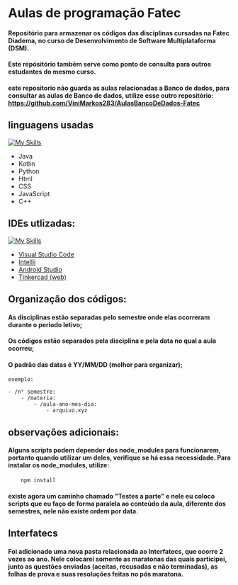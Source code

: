 # Aulas de programação Fatec
#### Repositório para armazenar os códigos das disciplinas cursadas na Fatec Diadema, no curso de Desenvolvimento de Software Multiplataforma (DSM).
#### Este repósitório também serve como ponto de consulta para outros estudantes do mesmo curso.
#### este repositorio não guarda as aulas relacionadas a Banco de dados, para consultar as aulas de Banco de dados, utilize esse outro repositório: https://github.com/ViniMarkos283/AulasBancoDeDados-Fatec

## linguagens usadas
[![My Skills](https://skillicons.dev/icons?i=java,kotlin,python,html,css,js,cpp&theme=light&perline=4)](https://skillicons.dev)
- Java
- Kotlin
- Python
- Html
- CSS
- JavaScript
- C++

## IDEs utlizadas:
[![My Skills](https://skillicons.dev/icons?i=vscode,idea,androidstudio)](https://skillicons.dev)
- [Visual Studio Code](https://code.visualstudio.com/)
- [Intellij](https://www.jetbrains.com/pt-br/idea/)
- [Android Studio](https://developer.android.com/studio?gad_source=1&gclid=EAIaIQobChMIoICGg8uqjAMV4lVIAB33thqkEAAYASAAEgL0PvD_BwE&gclsrc=aw.ds&hl=pt-br)
- [Tinkercad (web)](https://www.tinkercad.com/)

## Organização dos códigos:
#### As disciplinas estão separadas pelo semestre onde elas ocorreram durante o periodo letivo;

#### Os códigos estão separados pela disciplina e pela data no qual a aula ocorreu;
#### O padrão das datas é YY/MM/DD (melhor para organizar);

    exemplo:

    - /n° semestre:
        - /materia:
            - /aula-ano-mes-dia:
                - arquivo.xyz

## observações adicionais:
#### Alguns scripts podem depender dos node_modules para funcionarem, portanto quando utilizar um deles, verifique se há essa necessidade. Para instalar os node_modules, utilize:

        npm install

#### existe agora um caminho chamado "Testes a parte" e nele eu coloco scripts que eu faço de forma paralela ao conteúdo da aula, diferente dos semestres, nele não existe ordem por data.

## Interfatecs
#### Foi adicionado uma nova pasta relacionada ao Interfatecs, que ocorre 2 vezes ao ano. Nele colocarei somente as maratonas das quais participei, junto as questões enviadas (aceitas, recusadas e não terminadas), as folhas de prova e suas resoluções feitas no pós maratona.
